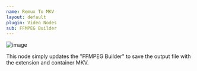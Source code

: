 ```yaml
---
name: Remux To MKV
layout: default
plugin: Video Nodes
sub: FFMPEG Builder
---
```


![image](https://user-images.githubusercontent.com/958400/164948077-0f102e00-a90a-4d38-87b7-7a13d79803ce.png)

This node simply updates the "FFMPEG Builder" to save the output file with the extension and container MKV.